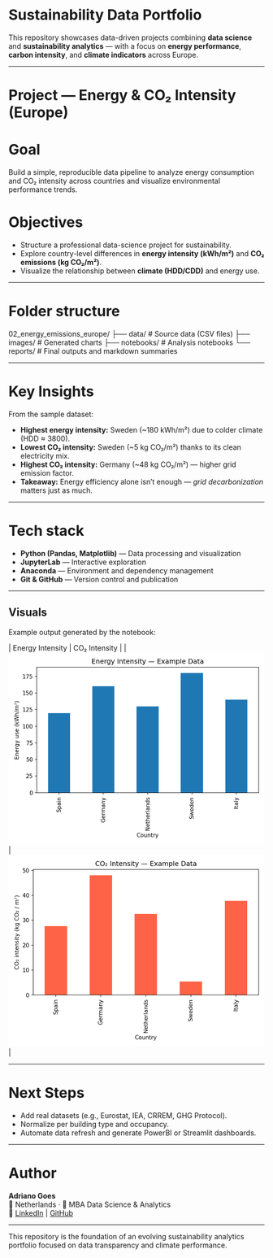 # Sustainability Data Portfolio

This repository showcases data-driven projects combining **data science** and **sustainability analytics** — with a focus on **energy performance**, **carbon intensity**, and **climate indicators** across Europe.

---

# Project — Energy & CO₂ Intensity (Europe)

# Goal
Build a simple, reproducible data pipeline to analyze energy consumption and CO₂ intensity across countries and visualize environmental performance trends.

# Objectives
- Structure a professional data-science project for sustainability.  
- Explore country-level differences in **energy intensity (kWh/m²)** and **CO₂ emissions (kg CO₂/m²)**.  
- Visualize the relationship between **climate (HDD/CDD)** and energy use.  

---

# Folder structure

02_energy_emissions_europe/
├── data/ # Source data (CSV files)
├── images/ # Generated charts
├── notebooks/ # Analysis notebooks
└── reports/ # Final outputs and markdown summaries

---

# Key Insights

From the sample dataset:

- **Highest energy intensity:** Sweden (~180 kWh/m²) due to colder climate (HDD ≈ 3800).  
- **Lowest CO₂ intensity:** Sweden (~5 kg CO₂/m²) thanks to its clean electricity mix.  
- **Highest CO₂ intensity:** Germany (~48 kg CO₂/m²) — higher grid emission factor.  
- **Takeaway:** Energy efficiency alone isn’t enough — *grid decarbonization* matters just as much.

---

# Tech stack
- **Python (Pandas, Matplotlib)** — Data processing and visualization  
- **JupyterLab** — Interactive exploration  
- **Anaconda** — Environment and dependency management  
- **Git & GitHub** — Version control and publication

---

## Visuals
Example output generated by the notebook:

| Energy Intensity | CO₂ Intensity |
| ![Energy Chart](02_energy_emissions_europe/images/energy_intensity_bar.png) | ![CO₂ Chart](02_energy_emissions_europe/images/co2_intensity_bar.png) |

---

# Next Steps
- Add real datasets (e.g., Eurostat, IEA, CRREM, GHG Protocol).  
- Normalize per building type and occupancy.  
- Automate data refresh and generate PowerBI or Streamlit dashboards.  

---

# Author
**Adriano Goes**  
📍 Netherlands · 💼 MBA Data Science & Analytics  
🔗 [LinkedIn](https://www.linkedin.com/) | [GitHub](https://github.com/Adriano-goes)

---

This repository is the foundation of an evolving sustainability analytics portfolio focused on data transparency and climate performance.
